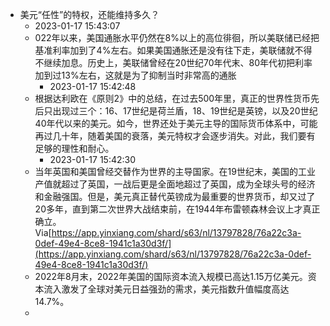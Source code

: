 - 美元“任性”的特权，还能维持多久？
    - 2023-01-17 15:43:07         
    - 022年以来，美国通胀水平仍然在8%以上的高位徘徊，所以美联储已经把基准利率加到了4%左右。如果美国通胀还是没有往下走，美联储就不得不继续加息。历史上，美联储曾经在20世纪70年代末、80年代初把利率加到过13%左右，这就是为了抑制当时非常高的通胀
        - 2023-01-17 15:42:48         
    - 根据达利欧在《原则2》中的总结，在过去500年里，真正的世界性货币先后只出现过三个：16、17世纪是荷兰盾，18、19世纪是英镑，以及20世纪40年代以来的美元。如今，世界还处于美元主导的国际货币体系中，可能再过几十年，随着美国的衰落，美元特权才会逐步消失。对此，我们要有足够的理性和耐心。
        - 2023-01-17 15:42:30         
    - 当年英国和美国曾经交替作为世界的主导国家。在19世纪末，美国的工业产值就超过了英国，一战后更是全面地超过了英国，成为全球头号的经济和金融强国。但是，美元真正替代英镑成为最重要的世界货币，却又过了20多年，直到第二次世界大战结束前，在1944年布雷顿森林会议上才真正确立。Via[https://app.yinxiang.com/shard/s63/nl/13797828/76a22c3a-0def-49e4-8ce8-1941c1a30d3f/](https://app.yinxiang.com/shard/s63/nl/13797828/76a22c3a-0def-49e4-8ce8-1941c1a30d3f/)
    - 2022年8月末，2022年美国的国际资本流入规模已高达1.15万亿美元。资本流入激发了全球对美元日益强劲的需求，美元指数升值幅度高达14.7%。
    - 
